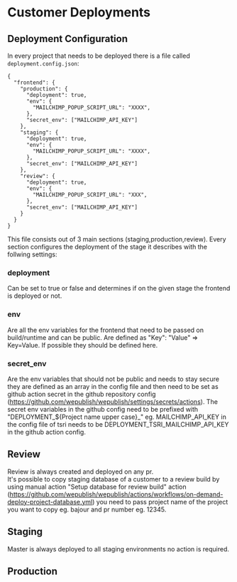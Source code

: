# Customer Deployments

## Deployment Configuration

In every project that needs to be deployed there is a file called ``deployment.config.json``:
````
{
  "frontend": {
    "production": {
      "deployment": true,
      "env": {
        "MAILCHIMP_POPUP_SCRIPT_URL": "XXXX",
      },
      "secret_env": ["MAILCHIMP_API_KEY"]
    },
    "staging": {
      "deployment": true,
      "env": {
        "MAILCHIMP_POPUP_SCRIPT_URL": "XXXX",
      },
      "secret_env": ["MAILCHIMP_API_KEY"]
    },
    "review": {
      "deployment": true,
      "env": {
        "MAILCHIMP_POPUP_SCRIPT_URL": "XXX",
      },
      "secret_env": ["MAILCHIMP_API_KEY"]
    }
  }
}
````
This file consists out of 3 main sections (staging,production,review). Every section configures the deployment of the stage it describes with the follwing settings:

### deployment
Can be set to true or false and determines if on the given stage the frontend is deployed or not.

### env
Are all the env variables for the frontend that need to be passed on build/runtime and can be public. Are defined as "Key": "Value" => Key=Value. If possible they should be defined here.

### secret_env
Are the env variables that should not be public and needs to stay secure they are defined as an array in the config file and then need to be set as github action secret in the github repository config (https://github.com/wepublish/wepublish/settings/secrets/actions). The secret env variables in the github config need to be prefixed with "DEPLOYMENT_${Project name upper case}_" eg. MAILCHIMP_API_KEY in the config file of tsri needs to be DEPLOYMENT_TSRI_MAILCHIMP_API_KEY in the github action config.

## Review
Review is always created and deployed on any pr.  
It's possible to copy staging database of a customer to a review build by using manual action "Setup database for review build" action (https://github.com/wepublish/wepublish/actions/workflows/on-demand-deploy-project-database.yml) you need to pass project name of the project you want to copy eg. bajour and pr number eg. 12345.

## Staging
Master is always deployed to all staging environments no action is required.

## Production
